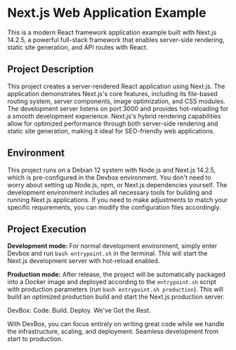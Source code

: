 # Next.js Web Application Example

This is a modern React framework application example built with Next.js 14.2.5, a powerful full-stack framework that enables server-side rendering, static site generation, and API routes with React.

## Project Description

This project creates a server-rendered React application using Next.js. The application demonstrates Next.js's core features, including its file-based routing system, server components, image optimization, and CSS modules. The development server listens on port 3000 and provides hot-reloading for a smooth development experience. Next.js's hybrid rendering capabilities allow for optimized performance through both server-side rendering and static site generation, making it ideal for SEO-friendly web applications.

## Environment

This project runs on a Debian 12 system with Node.js and Next.js 14.2.5, which is pre-configured in the Devbox environment. You don't need to worry about setting up Node.js, npm, or Next.js dependencies yourself. The development environment includes all necessary tools for building and running Next.js applications. If you need to make adjustments to match your specific requirements, you can modify the configuration files accordingly.

## Project Execution

**Development mode:** For normal development environment, simply enter Devbox and run `bash entrypoint.sh` in the terminal. This will start the Next.js development server with hot-reload enabled.

**Production mode:** After release, the project will be automatically packaged into a Docker image and deployed according to the `entrypoint.sh` script with production parameters (run `bash entrypoint.sh production`). This will build an optimized production build and start the Next.js production server.


DevBox: Code. Build. Deploy. We've Got the Rest.

With DevBox, you can focus entirely on writing great code while we handle the infrastructure, scaling, and deployment. Seamless development from start to production.